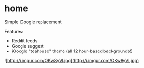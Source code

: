home
====

Simple iGoogle replacement

Features:
* Reddit feeds
* Google suggest
* iGoogle "teahouse" theme (all 12 hour-based backgrounds!)


![http://i.imgur.com/OKw8yVI.jpg](http://i.imgur.com/OKw8yVI.jpg)
